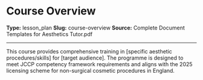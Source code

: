 # Course Overview

**Type:** lesson_plan
**Slug:** course-overview
**Source:** Complete Document Templates for Aesthetics Tutor.pdf

---

This course provides comprehensive training in [specific aesthetic procedures/skills] for [target
audience]. The programme is designed to meet JCCP competency framework requirements and aligns
with the 2025 licensing scheme for non-surgical cosmetic procedures in England.